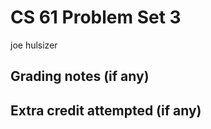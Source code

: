 CS 61 Problem Set 3
===================

joe hulsizer

Grading notes (if any)
----------------------



Extra credit attempted (if any)
-------------------------------
